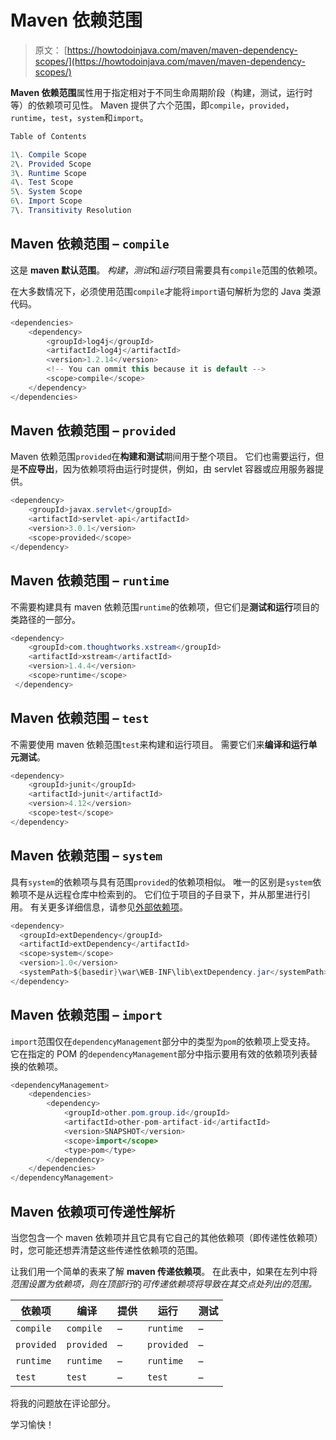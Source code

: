 # Maven 依赖范围

> 原文： [https://howtodoinjava.com/maven/maven-dependency-scopes/](https://howtodoinjava.com/maven/maven-dependency-scopes/)

**Maven 依赖范围**属性用于指定相对于不同生命周期阶段（构建，测试，运行时等）的依赖项可见性。 Maven 提供了六个范围，即`compile`，`provided`，`runtime`，`test`，`system`和`import`。

```java
Table of Contents

1\. Compile Scope
2\. Provided Scope
3\. Runtime Scope
4\. Test Scope
5\. System Scope
6\. Import Scope
7\. Transitivity Resolution
```

## Maven 依赖范围 – `compile`

这是 **maven 默认范围**。 *构建*，*测试*和*运行*项目需要具有`compile`范围的依赖项。

在大多数情况下，必须使用范围`compile`才能将`import`语句解析为您的 Java 类源代码。

```java
<dependencies>
	<dependency>
		<groupId>log4j</groupId>
		<artifactId>log4j</artifactId>
		<version>1.2.14</version>
		<!-- You can ommit this because it is default -->
		<scope>compile</scope>
	</dependency>
</dependencies>

```

## Maven 依赖范围 – `provided`

Maven 依赖范围`provided`在**构建和测试**期间用于整个项目。 它们也需要运行，但是**不应导出**，因为依赖项将由运行时提供，例如，由 servlet 容器或应用服务器提供。

```java
<dependency>
    <groupId>javax.servlet</groupId>
    <artifactId>servlet-api</artifactId>
    <version>3.0.1</version>
    <scope>provided</scope>
</dependency>

```

## Maven 依赖范围 – `runtime`

不需要构建具有 maven 依赖范围`runtime`的依赖项，但它们是**测试和运行**项目的类路径的一部分。

```java
<dependency>
    <groupId>com.thoughtworks.xstream</groupId>
    <artifactId>xstream</artifactId>
    <version>1.4.4</version>
    <scope>runtime</scope>
 </dependency>

```

## Maven 依赖范围 – `test`

不需要使用 maven 依赖范围`test`来构建和运行项目。 需要它们来**编译和运行单元测试**。

```java
<dependency>
	<groupId>junit</groupId>
	<artifactId>junit</artifactId>
	<version>4.12</version>
	<scope>test</scope>
</dependency>

```

## Maven 依赖范围 – `system`

具有`system`的依赖项与具有范围`provided`的依赖项相似。 唯一的区别是`system`依赖项不是从远程仓库中检索到的。 它们位于项目的子目录下，并从那里进行引用。 有关更多详细信息，请参见[外部依赖项](//howtodoinjava.com/maven/maven-dependency-management/#external-dependency)。

```java
<dependency>
  <groupId>extDependency</groupId>
  <artifactId>extDependency</artifactId>
  <scope>system</scope>
  <version>1.0</version>
  <systemPath>${basedir}\war\WEB-INF\lib\extDependency.jar</systemPath>
</dependency>

```

## Maven 依赖范围 – `import`

`import`范围仅在`dependencyManagement`部分中的类型为`pom`的依赖项上受支持。 它在指定的 POM 的`dependencyManagement`部分中指示要用有效的依赖项列表替换的依赖项。

```java
<dependencyManagement>
    <dependencies>
        <dependency>
            <groupId>other.pom.group.id</groupId>
            <artifactId>other-pom-artifact-id</artifactId>
            <version>SNAPSHOT</version>
            <scope>import</scope>
            <type>pom</type>
        </dependency>   
    </dependencies>
</dependencyManagement>

```

## Maven 依赖项可传递性解析

当您包含一个 maven 依赖项并且它具有它自己的其他依赖项（即传递性依赖项）时，您可能还想弄清楚这些传递性依赖项的范围。

让我们用一个简单的表来了解 **maven 传递依赖项**。 在此表中，如果在左列中将*范围设置为依赖项，则在顶部行*的*可传递依赖项将导致在其交点处列出的范围。*

| 依赖项 | 编译 | 提供 | 运行 | 测试 |
| --- | --- | --- | --- | --- |
| `compile` | `compile` | – | `runtime` | – |
| `provided` | `provided` | – | `provided` | – |
| `runtime` | `runtime` | – | `runtime` | – |
| `test` | `test` | – | `test` | – |

将我的问题放在评论部分。

学习愉快！
